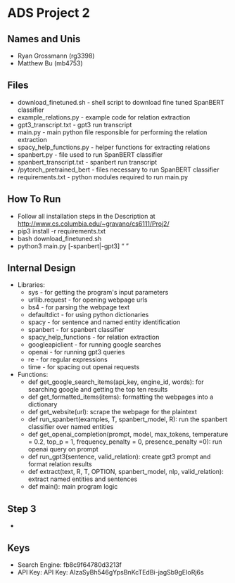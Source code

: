 # ADS Project 2

## Names and Unis
* Ryan Grossmann (rg3398)
* Matthew Bu (mb4753)

## Files
* download_finetuned.sh - shell script to download fine tuned SpanBERT classifier
* example_relations.py - example code for relation extraction
* gpt3_transcript.txt - gpt3 run transcript
* main.py - main python file responsible for performing the relation extraction
* spacy_help_functions.py - helper functions for extracting relations
* spanbert.py - file used to run SpanBERT classifier
* spanbert_transcript.txt - spanbert run transcript
* /pytorch_pretrained_bert - files necessary to run SpanBERT classifier
* requirements.txt - python modules required to run main.py

## How To Run
* Follow all installation steps in the Description at http://www.cs.columbia.edu/~gravano/cs6111/Proj2/ 
* pip3 install -r requirements.txt
* bash download_finetuned.sh
* python3 main.py [-spanbert|-gpt3] <google api key> <google engine id> <openai secret key> <r> <t> <q> <k>

## Internal Design
* Libraries:
    * sys - for getting the program's input parameters
    * urllib.request - for opening webpage urls
    * bs4 - for parsing the webpage text
    * defaultdict - for using python dictionaries
    * spacy - for sentence and named entity identification
    * spanbert - for spanbert classifier
    * spacy_help_functions - for relation extraction
    * googleapiclient - for running google searches
    * openai - for running gpt3 queries
    * re - for regular expressions
    * time - for spacing out openai requests
* Functions:
    * def get_google_search_items(api_key, engine_id, words): for searching google and getting the top ten results
    * def get_formatted_items(items): formatting the webpages into a dictionary
    * def get_website(url): scrape the webpage for the plaintext
    * def run_spanbert(examples, T, spanbert_model, R): run the spanbert classifier over named entities
    * def get_openai_completion(prompt, model, max_tokens, temperature = 0.2, top_p = 1, frequency_penalty = 0, presence_penalty =0): run openai query on prompt
    * def run_gpt3(sentence, valid_relation): create gpt3 prompt and format relation results
    * def extract(text, R, T, OPTION, spanbert_model, nlp, valid_relation): extract named entities and sentences
    * def main(): main program logic
    
## Step 3
* 

## Keys
* Search Engine: fb8c9f64780d3213f
* API Key: API Key: AIzaSyBh546gYpsBnKcTEdBi-jagSb9gEIoRj6s
